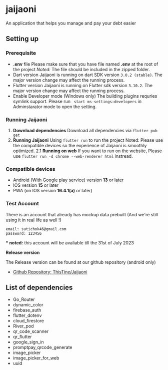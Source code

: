 # jaijaoni

An application that helps you manage and pay your debt easier

## Setting up
### Prerequisite
- **.env** file 
Please make sure that you have file named **.env** at the root of the project 
 *Noted:* The file should be included in the zipped folder.
- Dart version
Jaijaoni is running on dart SDK version ```3.0.2 (stable)```. The major version change may affect the running process.
- Flutter version
Jaijaoni is running on Flutter sdk version ```3.10.2```. The major version change may affect the running process.
- Enable Developer mode (Windows only)
The building plugins requries symlink support. 
Please run ``` start ms-settings:developers``` in Adminstarator mode to open the setting.


### Running Jaijaoni
1. **Download dependencies**
    Download all dependencies via ```flutter pub get```
2. **Running Jaijaoni**
    Using ``` flutter run ``` to run the project 
    Noted: Please use the compatible devices so the experience of Jaijaoni is  smoothly optimized.
2.1 **Running on web**
    If you want to run on the website, Please use ```flutter run -d chrome --web-renderer html``` instread.

### Compatible devices
- Android (With Google play service) version **13** or later
- IOS version **15** or later
- PWA (on IOS version **16.4.1(a)** or later)

### Test Account
There is an account that already has mockup data prebuilt (And we're still using it in real life as well !)
```
email: sutichok46@gmail.com
password: 123456
```
**\* noted:** this account will be avaliable till the 31st of July 2023

**Release version**

The Release version can be found at our github repository (android only)

- [Github Repository: ThisTine/Jaijaoni](https://github.com/ThisTine/Jaijaoni/releases)
    
## List of dependencies
- Go_Router
- dynamic_color
- firebase_auth
- flutter_dotenv
- cloud_firestore
- River_pod
- qr_code_scanner
- qr_flutter
- google_sign_in 
- promptpay_qrcode_generate
- image_picker
- image_picker_for_web
- uuid
